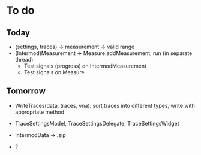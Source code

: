 
To do
=====

Today
-----
- (settings, traces) -> measurement -> valid range
- (Intermod)Measurement -> Measure.addMeasurement, run (in separate thread)
  * Test signals (progress) on IntermodMeasurement
  * Test signals on Measure

Tomorrow
--------
- WriteTraces(data, traces, vna): sort traces into different types, write with appropriate method
- TraceSettingsModel, TraceSettingsDelegate, TraceSettingsWidget

- IntermodData -> .zip
- ?